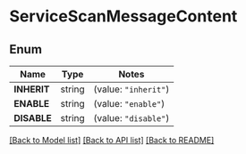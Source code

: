# ServiceScanMessageContent

## Enum
Name | Type | Notes
------------ | ------------- | -------------
**INHERIT** | string | (value: `"inherit"`)
**ENABLE** | string | (value: `"enable"`)
**DISABLE** | string | (value: `"disable"`)


[[Back to Model list]](../README.md#documentation-for-models) [[Back to API list]](../README.md#documentation-for-api-endpoints) [[Back to README]](../README.md)


